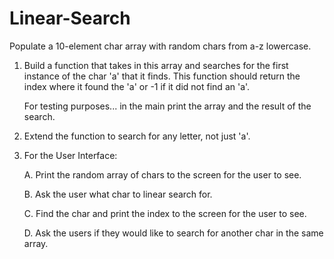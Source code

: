 # Linear-Search

Populate a 10-element char array with random chars from a-z lowercase.

1. Build a function that takes in this array and searches for the first instance of the char 'a' that it finds.  This function should return the index where it found the 'a' or -1 if it did not find an 'a'.

    For testing purposes... in the main print the array and the result of the search.

2. Extend the function to search for any letter, not just 'a'.
3.  For the User Interface:

    A. Print the random array of chars to the screen for the user to see.
    
    B. Ask the user what char to linear search for.
    
    C. Find the char and print the index to the screen for the user to see.
    
    D. Ask the users if they would like to search for another char in the same array.
